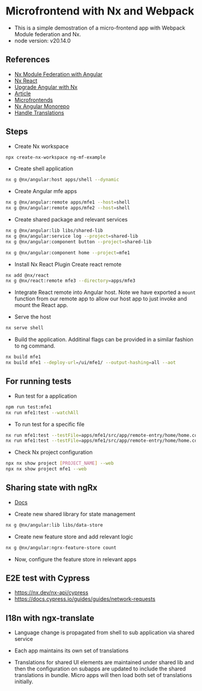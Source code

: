 # Microfrontend with Nx and Webpack

- This is a simple demostration of a micro-frontend app with Webpack Module federation and Nx.
- node version: v20.14.0

## References

- [Nx Module Federation with Angular](https://nx.dev/recipes/angular/dynamic-module-federation-with-angular)
- [Nx React](https://nx.dev/nx-api/react)
- [Upgrade Angular with Nx](https://medium.com/@marcelltech/update-guide-nx-workspace-to-angular-17-77af98c88895)
- [Article](https://javascript-conference.com/blog/microfrontends-in-the-monorepo/)
- [Microfrontends](https://javascript.plainenglish.io/its-time-to-talk-about-import-map-micro-frontend-and-nx-monorepo-0b8e2c07568a)
- [Nx Angular Monorepo](https://nx.dev/getting-started/tutorials/angular-monorepo-tutorial)
- [Handle Translations](https://stackoverflow.com/questions/76219437/share-ngx-translate-translation-files-across-multiple-apps-in-a-nx-workspace)

## Steps

- Create Nx workspace

```sh
npx create-nx-workspace ng-mf-example
```

- Create shell application

```sh
nx g @nx/angular:host apps/shell --dynamic
```

- Create Angular mfe apps

```sh
nx g @nx/angular:remote apps/mfe1 --host=shell
nx g @nx/angular:remote apps/mfe2 --host=shell
```

- Create shared package and relevant services

```sh
nx g @nx/angular:lib libs/shared-lib
nx g @nx/angular:service log --project=shared-lib
nx g @nx/angular:component button --project=shared-lib
```

```sh
nx g @nx/angular:component home --project=mfe1
```

- Install Nx React Plugin Create react remote

```sh
nx add @nx/react
nx g @nx/react:remote mfe3 --directory=apps/mfe3
```

- Integrate React remote into Angular host. Note we have exported a `mount` function from our remote app to allow our host app to just invoke and mount the React app.

- Serve the host

```sh
nx serve shell
```

- Build the application. Additinal flags can be provided in a similar fashion to ng command.

```sh
nx build mfe1
nx build mfe1 --deploy-url=/ui/mfe1/ --output-hashing=all --aot
```

## For running tests

- Run test for a application

```sh
npm run test:mfe1
nx run mfe1:test --watchAll
```

- To run test for a specific file

```sh
nx run mfe1:test --testFile=apps/mfe1/src/app/remote-entry/home/home.component.spec.ts
nx run mfe1:test --testFile=apps/mfe1/src/app/remote-entry/home/home.component.spec.ts --watch
```

- Check Nx project configuration

```sh
npx nx show project [PROJECT_NAME] --web
npx nx show project mfe1 --web
```

## Sharing state with ngRx

- [Docs](https://nx.dev/nx-api/angular/generators/ngrx-root-store)

- Create new shared library for state management

```sh
nx g @nx/angular:lib libs/data-store
```

- Create new feature store and add relevant logic

```sh
nx g @nx/angular:ngrx-feature-store count
```

- Now, configure the feature store in relevant apps

## E2E test with Cypress

- https://nx.dev/nx-api/cypress
- https://docs.cypress.io/guides/guides/network-requests

## I18n with ngx-translate

- Language change is propagated from shell to sub application via shared service

- Each app maintains its own set of translations

- Translations for shared UI elements are maintained under shared lib and then the configuration on subapps are updated to include the shared translations in bundle. Micro apps will then load both set of translations initially.
